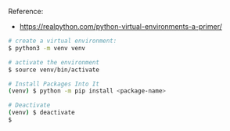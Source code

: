 Reference:
- https://realpython.com/python-virtual-environments-a-primer/


``` sh
# create a virtual environment:
$ python3 -m venv venv

# activate the environment
$ source venv/bin/activate

# Install Packages Into It
(venv) $ python -m pip install <package-name>

# Deactivate
(venv) $ deactivate
$
```

